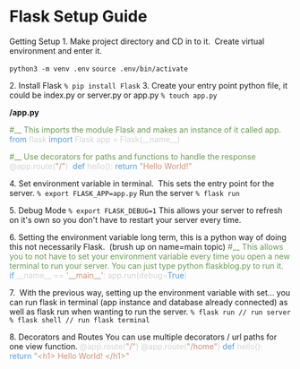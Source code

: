 # Flask Setup Guide

Getting Setup
1\. Make project directory and CD in to it\.  Create virtual environment and enter it\.

`python3 -m venv .env`
`source .env/bin/activate`

2\. Install Flask
`% pip install Flask`
3\. Create your entry point python file\, it could be index\.py or server\.py or app\.py
`% touch app.py`

**/app.py**

<span class="colour" style="color:rgb(106, 153, 85)">#\_\_ This imports the module Flask and makes an instance of it called app.</span>
<span class="colour" style="color:rgb(86, 156, 214)">from</span><span class="colour" style="color:rgb(212, 212, 212)"> flask </span><span class="colour" style="color:rgb(86, 156, 214)">import</span><span class="colour" style="color:rgb(212, 212, 212)"> Flask</span>
<span class="colour" style="color:rgb(212, 212, 212)">app = Flask(\_\_name\_\_)</span>

<span class="colour" style="color:rgb(106, 153, 85)">#\_\_ Use decorators for paths and functions to handle the response</span>
<span class="colour" style="color:rgb(212, 212, 212)">@app.route(</span><span class="colour" style="color:rgb(206, 145, 120)">"/"</span><span class="colour" style="color:rgb(212, 212, 212)">) </span>
<span class="colour" style="color:rgb(86, 156, 214)">def</span><span class="colour" style="color:rgb(212, 212, 212)"> hello():</span>
<span class="colour" style="color:rgb(86, 156, 214)">return</span><span class="colour" style="color:rgb(212, 212, 212)"> </span><span class="colour" style="color:rgb(206, 145, 120)">"Hello World!"</span>

4\. Set environment variable in terminal\.  This sets the entry point for the server\.
`% export FLASK_APP=app.py`
Run the server
`% flask run`

5\. Debug Mode
`% export FLASK_DEBUG=1`
This allows your server to refresh on it's own so you don't have to restart your server every time.

6\. Setting the environment variable long term\, this is a python way of doing this not necessarily Flask\.  \(brush up on name=main topic\)
<span class="colour" style="color: rgb(106, 153, 85);">#\_\_ This allows you to not have to set your environment variable every time you open a new terminal to run your server. You can just type python flaskblog.py to run it.</span>
<span class="colour" style="color: rgb(86, 156, 214);">if</span><span class="colour" style="color: rgb(212, 212, 212);"> \_\_name\_\_ == </span><span class="colour" style="color: rgb(206, 145, 120);">'\_\_main\_\_'</span><span class="colour" style="color: rgb(212, 212, 212);">:</span>
<span class="colour" style="color: rgb(212, 212, 212);">app.run(debug=</span><span class="colour" style="color: rgb(86, 156, 214);">True</span><span class="colour" style="color: rgb(212, 212, 212);">)</span>

7.  With the previous way, setting up the environment variable with set... you can run flask in terminal (app instance and database already connected) as well as flask run when wanting to run the server.
`% flask run // run server`
`% flask shell // run flask terminal`

8\. Decorators and Routes
You can use multiple decorators / url paths for one view function.
<span class="colour" style="color: rgb(212, 212, 212);">@app.route(</span><span class="colour" style="color: rgb(206, 145, 120);">"/"</span><span class="colour" style="color: rgb(212, 212, 212);">)</span>
<span class="colour" style="color: rgb(212, 212, 212);">@app.route(</span><span class="colour" style="color: rgb(206, 145, 120);">"/home"</span><span class="colour" style="color: rgb(212, 212, 212);">)</span>
<span class="colour" style="color: rgb(86, 156, 214);">def</span><span class="colour" style="color: rgb(212, 212, 212);"> hello():</span>
<span class="colour" style="color: rgb(86, 156, 214);">return</span><span class="colour" style="color: rgb(212, 212, 212);"> </span><span class="colour" style="color: rgb(206, 145, 120);">"\<h1> Hello World! \</h1>"</span>

<span class="colour" style="color: rgb(206, 145, 120);"></span>

<br>
<br>
<span class="colour" style="color:rgb(206, 145, 120)"></span>